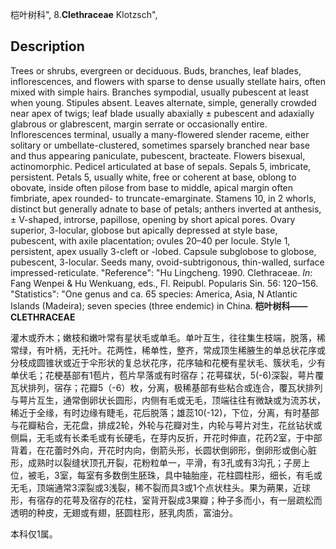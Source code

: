 桤叶树科",
8.**Clethraceae** Klotzsch",

## Description
Trees or shrubs, evergreen or deciduous. Buds, branches, leaf blades, inflorescences, and flowers with sparse to dense usually stellate hairs, often mixed with simple hairs. Branches sympodial, usually pubescent at least when young. Stipules absent. Leaves alternate, simple, generally crowded near apex of twigs; leaf blade usually abaxially ± pubescent and adaxially glabrous or glabrescent, margin serrate or occasionally entire. Inflorescences terminal, usually a many-flowered slender raceme, either solitary or umbellate-clustered, sometimes sparsely branched near base and thus appearing paniculate, pubescent, bracteate. Flowers bisexual, actinomorphic. Pedicel articulated at base of sepals. Sepals 5, imbricate, persistent. Petals 5, usually white, free or coherent at base, oblong to obovate, inside often pilose from base to middle, apical margin often fimbriate, apex rounded- to truncate-emarginate. Stamens 10, in 2 whorls, distinct but generally adnate to base of petals; anthers inverted at anthesis, ± V-shaped, introrse, papillose, opening by short apical pores. Ovary superior, 3-locular, globose but apically depressed at style base, pubescent, with axile placentation; ovules 20–40 per locule. Style 1, persistent, apex usually 3-cleft or -lobed. Capsule subglobose to globose, pubescent, 3-locular. Seeds many, ovoid-subtrigonous, thin-walled, surface impressed-reticulate.
  "Reference": "Hu Lingcheng. 1990. Clethraceae. *In*: Fang Wenpei &amp; Hu Wenkuang, eds., Fl. Reipubl. Popularis Sin. 56: 120–156.
  "Statistics": "One genus and ca. 65 species: America, Asia, N Atlantic Islands (Madeira); seven species (three endemic) in China.
**桤叶树科——CLETHRACEAE**

灌木或乔木；嫩枝和嫩叶常有星状毛或单毛。单叶互生，往往集生枝端，脱落，稀常绿，有叶柄，无托叶。花两性，稀单性，整齐，常成顶生稀腋生的单总状花序或分枝成圆锥状或近于伞形状的复总状花序，花序轴和花梗有星状毛、簇状毛，少有单伏毛；花梗基部有1苞片，苞片早落或有时宿存；花萼碟状，5(-6)深裂，萼片覆瓦状排列，宿存；花瓣5（-6）枚，分离，极稀基部有些粘合或连合，覆瓦状排列与萼片互生，通常倒卵状长圆形，内侧有毛或无毛，顶端往往有微缺或为流苏状，稀近于全缘，有时边缘有睫毛，花后脱落；雄蕊10(-12)，下位，分离，有时基部与花瓣粘合，无花盘，排成2轮，外轮与花瓣对生，内轮与萼片对生，花丝钻状或侧扁，无毛或有长柔毛或有长硬毛，在芽内反折，开花时伸直，花药2室，于中部背着，在花蕾时外向，开花时内向，倒箭头形，长圆状倒卵形，倒卵形或倒心脏形，成熟时以裂缝状顶孔开裂，花粉粒单一，平滑，有3孔或有3沟孔；子房上位，被毛，3室，每室有多数倒生胚珠，具中轴胎座，花柱圆柱形，细长，有毛或无毛，顶端通常3深裂或3浅裂，稀不裂而具3或1个点状柱头。果为蒴果，近球形，有宿存的花萼及宿存的花柱，室背开裂成3果瓣；种子多而小，有一层疏松而透明的种皮，无翅或有翅，胚圆柱形，胚乳肉质，富油分。

本科仅1属。
